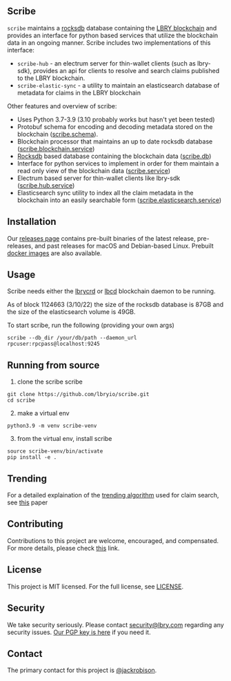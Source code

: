 ## Scribe

`scribe` maintains a [rocksdb](https://github.com/lbryio/lbry-rocksdb) database containing the [LBRY blockchain](https://github.com/lbryio/lbrycrd) and provides an interface for python based services that utilize the blockchain data in an ongoing manner. Scribe includes two implementations of this interface:
 * `scribe-hub` - an electrum server for thin-wallet clients (such as lbry-sdk), provides an api for clients to resolve and search claims published to the LBRY blockchain.
 * `scribe-elastic-sync` - a utility to maintain an elasticsearch database of metadata for claims in the LBRY blockchain

Other features and overview of scribe:
 * Uses Python 3.7-3.9 (3.10 probably works but hasn't yet been tested)
 * Protobuf schema for encoding and decoding metadata stored on the blockchain ([scribe.schema](https://github.com/lbryio/scribe/tree/master/scribe/schema)).
 * Blockchain processor that maintains an up to date rocksdb database ([scribe.blockchain.service](https://github.com/lbryio/scribe/tree/master/scribe/blockchain/service.py))
 * [Rocksdb](https://github.com/lbryio/lbry-rocksdb/) based database containing the blockchain data ([scribe.db](https://github.com/lbryio/scribe/tree/master/scribe/db))
 * Interface for python services to implement in order for them maintain a read only view of the blockchain data ([scribe.service](https://github.com/lbryio/scribe/tree/master/scribe/service.py))
 * Electrum based server for thin-wallet clients like lbry-sdk ([scribe.hub.service](https://github.com/lbryio/scribe/tree/master/scribe/hub/service.py))
 * Elasticsearch sync utility to index all the claim metadata in the blockchain into an easily searchable form ([scribe.elasticsearch.service](https://github.com/lbryio/scribe/tree/master/scribe/elasticsearch/service.py))


## Installation

Our [releases page](https://github.com/lbryio/scribe/releases) contains pre-built binaries of the latest release, pre-releases, and past releases for macOS and Debian-based Linux.
Prebuilt [docker images](https://hub.docker.com/r/lbry/scribe/latest-release) are also available.

## Usage

Scribe needs either the [lbrycrd](https://github.com/lbryio/lbrycrd) or [lbcd](https://github.com/lbryio/lbrycrd) blockchain daemon to be running.

As of block 1124663 (3/10/22) the size of the rocksdb database is 87GB and the size of the elasticsearch volume is 49GB.

To start scribe, run the following (providing your own args)

```
scribe --db_dir /your/db/path --daemon_url rpcuser:rpcpass@localhost:9245
```

## Running from source

1. clone the scribe scribe
```
git clone https://github.com/lbryio/scribe.git
cd scribe
```
2. make a virtual env
```
python3.9 -m venv scribe-venv
```
3. from the virtual env, install scribe
```
source scribe-venv/bin/activate
pip install -e .
```

## Trending

For a detailed explaination of the [trending algorithm](https://github.com/lbryio/scribe/blob/master/scribe/elasticsearch/fast_ar_trending.py) used for claim search, see [this](https://raw.githubusercontent.com/lbryio/scribe/master/scribe/elasticsearch/trending%20algorithm.pdf) paper

## Contributing

Contributions to this project are welcome, encouraged, and compensated. For more details, please check [this](https://lbry.tech/contribute) link.

## License

This project is MIT licensed. For the full license, see [LICENSE](LICENSE).

## Security

We take security seriously. Please contact security@lbry.com regarding any security issues. [Our PGP key is here](https://lbry.com/faq/pgp-key) if you need it.

## Contact

The primary contact for this project is [@jackrobison](mailto:jackrobison@lbry.com).
